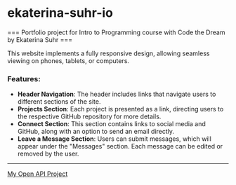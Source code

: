 # ekaterina-suhr-io
===   Portfolio project for Intro to Programming course with Code the Dream
by Ekaterina Suhr ===


This website implements a fully responsive design, allowing seamless viewing on phones, tablets, or computers. 

### Features:

- **Header Navigation**: The header includes links that navigate users to different sections of the site.
- **Projects Section**: Each project is presented as a link, directing users to the respective GitHub repository for more details.
- **Connect Section**: This section contains links to social media and GitHub, along with an option to send an email directly.
- **Leave a Message Section**: Users can submit messages, which will appear under the "Messages" section. Each message can be edited or removed by the user.

---


[My Open API Project](https://github.com/katy1313/WeatherApp)

